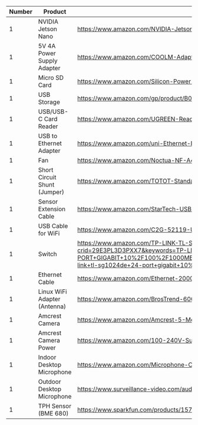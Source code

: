 | Number | Product | Link |
|-|-|-|
|1|NVIDIA Jetson Nano|https://www.amazon.com/NVIDIA-Jetson-Nano-Developer-945-13450-0000-100/dp/B084DSDDLT/
|1|5V 4A Power Supply Adapter|https://www.amazon.com/COOLM-Adapter-Converter-100V-240V-Switching/dp/B07H9XRZBP/
|1|Micro SD Card|https://www.amazon.com/Silicon-Power-Nintendo-Switch-Compatible-microsdxc/dp/B091B2MX9S/
|1|USB Storage|https://www.amazon.com/gp/product/B083ZS6ZR7
|1|USB/USB-C Card Reader|https://www.amazon.com/UGREEN-Reader-Adapter-Portable-Windows/dp/B07D1J88CF/
|1|USB to Ethernet Adapter|https://www.amazon.com/uni-Ethernet-Internet-Compatible-Notebook/dp/B087QFQW6F
|1|Fan|https://www.amazon.com/Noctua-NF-A4x20-5V-PWM-Premium-Quality/dp/B071FNHVXN
|1|Short Circuit Shunt (Jumper)|https://www.amazon.com/TOTOT-Standard-Lengthened-Connection-Circuit/dp/B07H8XKY71/
|1|Sensor Extension Cable|https://www.amazon.com/StarTech-USBINT5PIN-Internal-Motherboard-Header/dp/B003HHROBG
|1|USB Cable for WiFi| https://www.amazon.com/C2G-52119-USB-Extension-Cable/dp/B00CJG2ZYM
|1|Switch|https://www.amazon.com/TP-LINK-TL-SG1024DE-24-Port-Gigabit-Switch/dp/B00CUG8ESM/ref=sr_1_4?crid=29E3PL3D3PXX7&keywords=TP-LINK+TL-SG1024DE+24-PORT+GIGABIT+10%2F100%2F1000MBPS+ETHERNET+EASY+SMART+SWITCH&qid=1658431151&s=electronics&sprefix=tp-link+tl-sg1024de+24-port+gigabit+10%2F100%2F1000mbps+ethernet+easy+smart+switch%2Celectronics%2C79&sr=1-4
|1|Ethernet Cable|https://www.amazon.com/Ethernet-2000Mhz-Network-Weatherproof-Resistant/dp/B08D9FBLQG/
|1|Linux WiFi Adapter (Antenna)|https://www.amazon.com/BrosTrend-600Mbps-Wireless-Internet-AC2/dp/B01GC8XH0S/
|1|Amcrest Camera|https://www.amazon.com/Amcrest-5-Megapixel-NightVision-Weatherproof-IP5M-T1179EW-28MM/dp/B083G9KT4C/
|1|Amcrest Camera Power|https://www.amazon.com/100-240V-Supply-Adapter-Switching-5-52-1mm/dp/B013HJI0Q6/
|1|Indoor Desktop Microphone|https://www.amazon.com/Microphone-Condenser-Indicator-Gooseneck-Recording/dp/B07N2WRHMY/
|1|Outdoor Desktop Microphone|https://www.surveillance-video.com/audio-ml1-ws-ip54.html
|1|TPH Sensor (BME 680)|https://www.sparkfun.com/products/15743/
